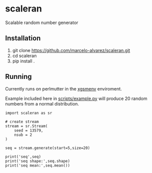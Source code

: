 # scaleran
Scalable random number generator

## Installation
1. git clone https://github.com/marcelo-alvarez/scaleran.git
2. cd scaleran
3. pip install .

## Running
Currently runs on perlmutter in the [xgsmenv](https://github.com/marcelo-alvarez/xgsmenv) enviroment.

Example included here in [scripts/example.py](https://github.com/marcelo-alvarez/scaleran/blob/master/scripts/example.py) will produce 20 random numbers from a normal distribution.

```
import scaleran as sr

# create stream
stream = sr.Stream(
    seed = 13579,
    nsub = 2
)

seq = stream.generate(start=5,size=20)

print('seq',seq)
print('seq shape:',seq.shape)
print('seq mean:',seq.mean())

```
